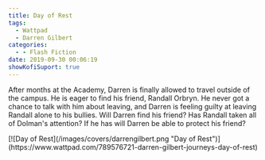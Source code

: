 ```yaml
---
title: Day of Rest
tags:
  - Wattpad
  - Darren Gilbert
categories:
  - - Flash Fiction
date: 2019-09-30 00:06:19
showKofiSuport: true
---
```


After months at the Academy, Darren is finally allowed to travel outside of the campus. He is eager to find his friend, Randall Orbryn. He never got a chance to talk with him about leaving, and Darren is feeling guilty at leaving Randall alone to his bullies.<!-- more --> Will Darren find his friend? Has Randall taken all of Dolman's attention? If he has will Darren be able to protect his friend?
<div class="center">[![Day of Rest](/images/covers/darrengilbert.png "Day of Rest")](https://www.wattpad.com/789576721-darren-gilbert-journeys-day-of-rest)</div>